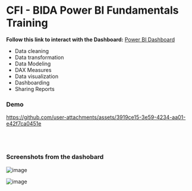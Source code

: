 
# CFI - BIDA Power BI Fundamentals Training   

<!-- Link to my Tableau Link--> 
**Follow this link to interact with the Dashboard:** [Power BI Dashboard](https://kmohamedalie.github.io/Microsoft-Power-BI/)



 -  Data cleaning
 -  Data transformation
 -  Data Modeling
 -  DAX Measures
 -  Data visualization
 -  Dashboarding
 -  Sharing Reports 


### Demo
https://github.com/user-attachments/assets/3919ce15-3e59-4234-aa01-e42f7ca0451e


<br>
<br>



### Screenshots from the dashobard 

![image](https://github.com/Kmohamedalie/Microsoft-Power-BI/assets/63104472/540cfa72-f5a0-43e9-9301-5822eaf3a2ca)


![image](https://github.com/Kmohamedalie/Microsoft-Power-BI/assets/63104472/6589b1e7-1fc9-47a5-8caa-f70d0ef33824)


